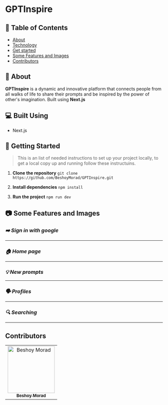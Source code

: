 # GPTInspire

## 📝 Table of Contents

- [About](#about)
- [Technology](#tech)
- [Get started](#get-started)
- [Some Features and Images](#features)
- [Contributors](#Contributors)

## 📖 About <a name = "about"></a>

**GPTInspire** is a dynamic and innovative platform that connects people from all walks of life to share their prompts and be inspired by the power of other's imagination. Built using **Next.js**

## 💻 Built Using <a name = "tech"></a>

- Next.js

## 🏁 Getting Started <a name = "get-started"></a>

> This is an list of needed instructions to set up your project locally, to get a local copy up and running follow these instructuins.

1. **Clone the repository**
   `git clone https://github.com/BeshoyMorad/GPTInspire.git`

2. **Install dependencies**
   `npm install`

3. **Run the project**
   `npm run dev`

## 📷 Some Features and Images <a name = "features"></a>

### _➡️ Sign in with google_

---

### _🏠 Home page_

---

### _💡 New prompts_

---

### _🗣️ Profiles_

---

### _🔍 Searching_

---

## Contributors <a name = "Contributors"></a>

<table>
  <tr>
    <td align="center">
    <a href="https://github.com/BeshoyMorad" target="_black">
    <img src="https://avatars.githubusercontent.com/u/82404564?v=4" width="150px;" alt="Beshoy Morad"/>
    <br />
    <sub><b>Beshoy Morad</b></sub></a>
    </td>
  </tr>
 </table>

